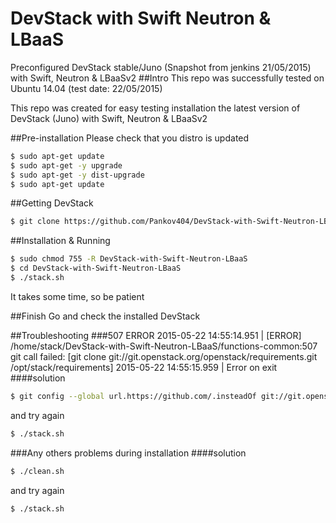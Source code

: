 # DevStack with Swift Neutron &amp; LBaaS
Preconfigured DevStack stable/Juno (Snapshot from jenkins 21/05/2015) with Swift, Neutron &amp; LBaaSv2
##Intro
This repo was successfully tested on Ubuntu 14.04 (test date: 22/05/2015)

This repo was created for easy testing installation the latest version of DevStack (Juno) with Swift, Neutron &amp; LBaaSv2

##Pre-installation
Please check that you distro is updated
```sh
$ sudo apt-get update
$ sudo apt-get -y upgrade 
$ sudo apt-get -y dist-upgrade 
$ sudo apt-get update
```


##Getting DevStack
```sh
$ git clone https://github.com/Pankov404/DevStack-with-Swift-Neutron-LBaaS
```
##Installation & Running 
```sh
$ sudo chmod 755 -R DevStack-with-Swift-Neutron-LBaaS
$ cd DevStack-with-Swift-Neutron-LBaaS
$ ./stack.sh
```

It takes some time, so be patient

##Finish
Go and check the installed DevStack

##Troubleshooting
###507 ERROR
2015-05-22 14:55:14.951 | [ERROR] /home/stack/DevStack-with-Swift-Neutron-LBaaS/functions-common:507 git call failed: [git clone git://git.openstack.org/openstack/requirements.git /opt/stack/requirements]
2015-05-22 14:55:15.959 | Error on exit
####solution
```sh
$ git config --global url.https://github.com/.insteadOf git://git.openstack.org/
```
and try again
```sh
$ ./stack.sh
```
###Any others problems during installation
####solution
```sh
$ ./clean.sh
```
and try again
```sh
$ ./stack.sh
